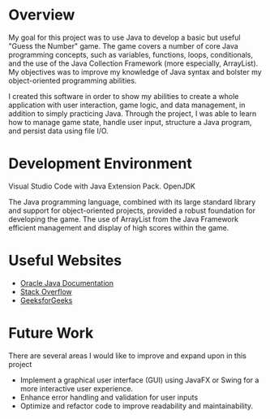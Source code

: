 # Overview

My goal for this project was to use Java to develop a basic but useful "Guess the Number" game. The 
game covers a number of core Java programming concepts, such as variables, functions, loops, 
conditionals, and the use of the Java Collection Framework (more especially, ArrayList). My 
objectives was to improve my knowledge of Java syntax and bolster my object-oriented programming 
abilities.


I created this software in order to show my abilities to create a whole application with user 
interaction, game logic, and data management, in addition to simply practicing Java. Through the 
project, I was able to learn how to manage game state, handle user input, structure a Java program, 
and persist data using file I/O.




# Development Environment

Visual Studio Code with Java Extension Pack.
OpenJDK 

The Java programming language, combined with its large standard library and support for 
object-oriented projects, provided a robust foundation for developing the game. The use of 
ArrayList from the Java Framework efficient management and display of high scores within the game.


# Useful Websites


- [Oracle Java Documentation](https://docs.oracle.com/javase/tutorial/)
- [Stack Overflow](https://stackoverflow.com/)
- [GeeksforGeeks](https://www.geeksforgeeks.org/java/?ref=home-articlecards)

# Future Work

There are several areas I would like to improve and expand upon in this project

- Implement a graphical user interface (GUI) using JavaFX or Swing for a more interactive user 
experience.
- Enhance error handling and validation for user inputs
- Optimize and refactor code to improve readability and maintainability.
